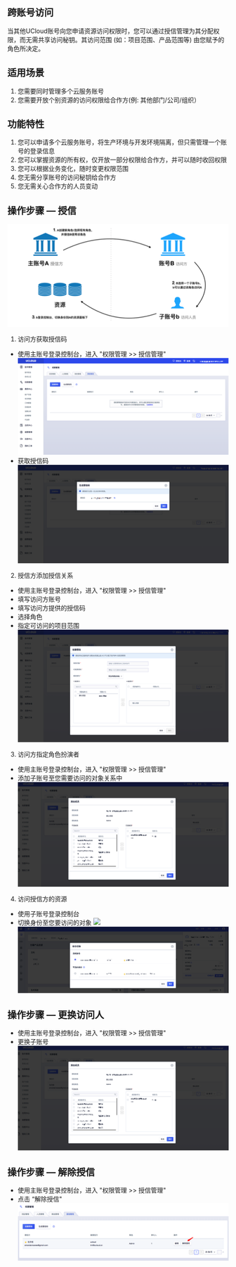 ## 跨账号访问

当其他UCloud账号向您申请资源访问权限时，您可以通过授信管理为其分配权限，而无需共享访问秘钥。其访问范围 (如：项目范围、产品范围等) 由您赋予的角色所决定。

## 适用场景
1. 您需要同时管理多个云服务账号 
2. 您需要开放个别资源的访问权限给合作方(例: 其他部门/公司/组织）

## 功能特性
1. 您可以申请多个云服务账号，将生产环境与开发环境隔离，但只需管理一个账号的登录信息
2. 您可以掌握资源的所有权，仅开放一部分权限给合作方，并可以随时收回权限
3. 您可以根据业务变化，随时变更权限范围
4. 您无需分享账号的访问秘钥给合作方
5. 您无需关心合作方的人员变动


## 操作步骤 — 授信
  ![](/images/workflow.png)
1. 访问方获取授信码
  - 使用主账号登录控制台，进入 "权限管理 >> 授信管理"
  ![](/images/main_page.png)
  - 获取授信码  
  ![](/images/token.png)
2. 授信方添加授信关系
  - 使用主账号登录控制台，进入 "权限管理 >> 授信管理"
  - 填写访问方账号
  - 填写访问方提供的授信码
  - 选择角色
  - 指定可访问的项目范围 
  ![](/images/form.png)
3. 访问方指定角色扮演者 
  - 使用主账号登录控制台，进入 "权限管理 >> 授信管理"
  - 添加子账号至您需要访问的对象关系中
  ![](/images/addaccount.png)
4. 访问授信方的资源
  - 使用子账号登录控制台
  - 切换身份至您要访问的对象
  ![](/images/switchicon.png)
  ![](/images/switch.png)
  
 ## 操作步骤 — 更换访问人
  - 使用主账号登录控制台，进入 "权限管理 >> 授信管理"
  - 更换子账号
  ![](/images/addaccount.png)
 
 ## 操作步骤 — 解除授信
  - 使用主账号登录控制台，进入 "权限管理 >> 授信管理"
  - 点击 “解除授信"
  ![](/images/cancel.png)
